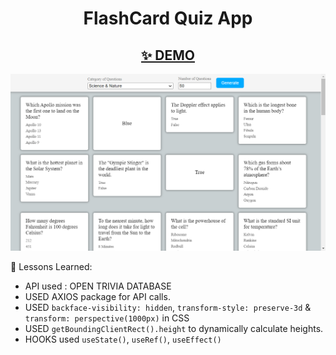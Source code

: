 <h1 align='center'>FlashCard Quiz App</h1>
<h2 align='center'><a href="https://cenacrharsh.github.io/flashcard-quiz-app-react/">✨ DEMO</a></h2>

![ss](./ss.png)

🎯 Lessons Learned:

- API used : OPEN TRIVIA DATABASE
- USED AXIOS package for API calls.
- USED `backface-visibility: hidden`, `transform-style: preserve-3d` & `transform: perspective(1000px)` in CSS
- USED `getBoundingClientRect().height` to dynamically calculate heights.
- HOOKS used `useState()`, `useRef()`, `useEffect()`
